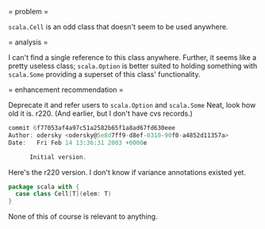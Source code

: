 = problem =

`scala.Cell` is an odd class that doesn't seem to be used anywhere.

= analysis =

I can't find a single reference to this class anywhere.  Further, it seems like a pretty useless class; `scala.Option` is better suited to holding something with `scala.Some` providing a superset of this class' functionality.

= enhancement recommendation =

Deprecate it and refer users to `scala.Option` and `scala.Some`
Neat, look how old it is.  r220.  (And earlier, but I don't have cvs records.)
```scala
commit 6f77053af4a97c51a2582b65f1a8ad67fd630eee
Author: odersky <odersky@5e8d7ff9-d8ef-0310-90f0-a4852d11357a>
Date:   Fri Feb 14 13:36:31 2003 +0000e

      Initial version.  
```
Here's the r220 version.  I don't know if variance annotations existed yet.
```scala
package scala with {
  case class Cell[T](elem: T)
}
```
None of this of course is relevant to anything.
